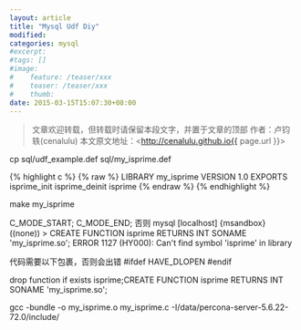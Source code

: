 ```yaml
---
layout: article
title: "Mysql Udf Diy"
modified:
categories: mysql
#excerpt:
#tags: []
#image:
#    feature: /teaser/xxx
#    teaser: /teaser/xxx
#    thumb:
date: 2015-03-15T15:07:30+08:00
---
```




> 文章欢迎转载，但转载时请保留本段文字，并置于文章的顶部
> 作者：卢钧轶(cenalulu)
> 本文原文地址：<http://cenalulu.github.io{{ page.url }}>


cp sql/udf_example.def sql/my_isprime.def

{% highlight c %}
{% raw %}
LIBRARY     my_isprime
VERSION     1.0
EXPORTS
    isprime_init
    isprime_deinit
    isprime
{% endraw %}
{% endhighlight %}

make my_isprime

C_MODE_START;
C_MODE_END;
否则
mysql [localhost] {msandbox} ((none)) > CREATE FUNCTION isprime RETURNS INT SONAME 'my_isprime.so';
ERROR 1127 (HY000): Can't find symbol 'isprime' in library

代码需要以下包裹，否则会出错
#ifdef HAVE_DLOPEN
#endif

drop function  if exists isprime;CREATE FUNCTION isprime RETURNS INT SONAME 'my_isprime.so';

gcc -bundle -o my_isprime.o my_isprime.c -I/data/percona-server-5.6.22-72.0/include/

